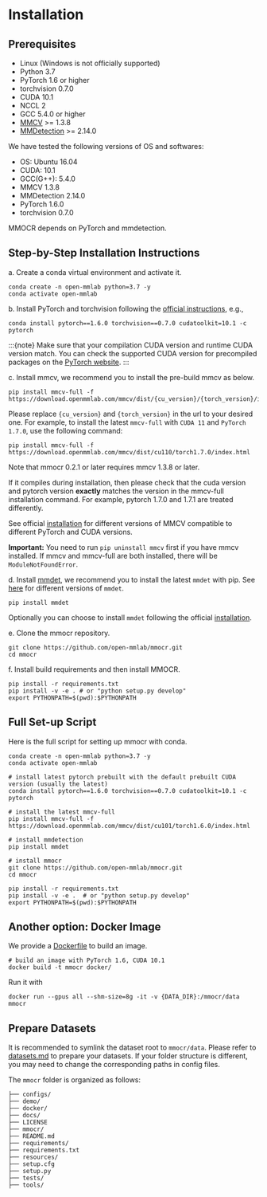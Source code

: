 # Installation

## Prerequisites

- Linux (Windows is not officially supported)
- Python 3.7
- PyTorch 1.6 or higher
- torchvision 0.7.0
- CUDA 10.1
- NCCL 2
- GCC 5.4.0 or higher
- [MMCV](https://mmcv.readthedocs.io/en/latest/#installation) >= 1.3.8
- [MMDetection](https://mmdetection.readthedocs.io/en/latest/#installation) >= 2.14.0

We have tested the following versions of OS and softwares:

- OS: Ubuntu 16.04
- CUDA: 10.1
- GCC(G++): 5.4.0
- MMCV 1.3.8
- MMDetection 2.14.0
- PyTorch 1.6.0
- torchvision 0.7.0

MMOCR depends on PyTorch and mmdetection.

## Step-by-Step Installation Instructions

a. Create a conda virtual environment and activate it.

```shell
conda create -n open-mmlab python=3.7 -y
conda activate open-mmlab
```

b. Install PyTorch and torchvision following the [official instructions](https://pytorch.org/), e.g.,

```shell
conda install pytorch==1.6.0 torchvision==0.7.0 cudatoolkit=10.1 -c pytorch
```

:::{note}
Make sure that your compilation CUDA version and runtime CUDA version match.
You can check the supported CUDA version for precompiled packages on the [PyTorch website](https://pytorch.org/).
:::


c. Install mmcv, we recommend you to install the pre-build mmcv as below.

```shell
pip install mmcv-full -f https://download.openmmlab.com/mmcv/dist/{cu_version}/{torch_version}/index.html
```

Please replace ``{cu_version}`` and ``{torch_version}`` in the url to your desired one. For example, to install the latest ``mmcv-full`` with ``CUDA 11`` and ``PyTorch 1.7.0``, use the following command:

```shell
pip install mmcv-full -f https://download.openmmlab.com/mmcv/dist/cu110/torch1.7.0/index.html
```
Note that mmocr 0.2.1 or later requires mmcv 1.3.8 or later.

If it compiles during installation, then please check that the cuda version and pytorch version **exactly** matches the version in the mmcv-full installation command. For example, pytorch 1.7.0 and 1.7.1 are treated differently.

See official [installation](https://github.com/open-mmlab/mmcv#installation) for different versions of MMCV compatible to different PyTorch and CUDA versions.

**Important:** You need to run `pip uninstall mmcv` first if you have mmcv installed. If mmcv and mmcv-full are both installed, there will be `ModuleNotFoundError`.

d. Install [mmdet](https://github.com/open-mmlab/mmdetection.git), we recommend you to install the latest `mmdet` with pip.
See [here](https://pypi.org/project/mmdet/) for different versions of `mmdet`.

```shell
pip install mmdet
```

Optionally you can choose to install `mmdet` following the official [installation](https://github.com/open-mmlab/mmdetection/blob/master/docs/get_started.md).


e. Clone the mmocr repository.

```shell
git clone https://github.com/open-mmlab/mmocr.git
cd mmocr
```

f. Install build requirements and then install MMOCR.

```shell
pip install -r requirements.txt
pip install -v -e . # or "python setup.py develop"
export PYTHONPATH=$(pwd):$PYTHONPATH
```

## Full Set-up Script

Here is the full script for setting up mmocr with conda.

```shell
conda create -n open-mmlab python=3.7 -y
conda activate open-mmlab

# install latest pytorch prebuilt with the default prebuilt CUDA version (usually the latest)
conda install pytorch==1.6.0 torchvision==0.7.0 cudatoolkit=10.1 -c pytorch

# install the latest mmcv-full
pip install mmcv-full -f https://download.openmmlab.com/mmcv/dist/cu101/torch1.6.0/index.html

# install mmdetection
pip install mmdet

# install mmocr
git clone https://github.com/open-mmlab/mmocr.git
cd mmocr

pip install -r requirements.txt
pip install -v -e .  # or "python setup.py develop"
export PYTHONPATH=$(pwd):$PYTHONPATH
```

## Another option: Docker Image

We provide a [Dockerfile](https://github.com/open-mmlab/mmocr/blob/master/docker/Dockerfile) to build an image.

```shell
# build an image with PyTorch 1.6, CUDA 10.1
docker build -t mmocr docker/
```

Run it with

```shell
docker run --gpus all --shm-size=8g -it -v {DATA_DIR}:/mmocr/data mmocr
```

## Prepare Datasets

It is recommended to symlink the dataset root to `mmocr/data`. Please refer to [datasets.md](datasets.md) to prepare your datasets.
If your folder structure is different, you may need to change the corresponding paths in config files.

The `mmocr` folder is organized as follows:
```
├── configs/
├── demo/
├── docker/
├── docs/
├── LICENSE
├── mmocr/
├── README.md
├── requirements/
├── requirements.txt
├── resources/
├── setup.cfg
├── setup.py
├── tests/
├── tools/
```
